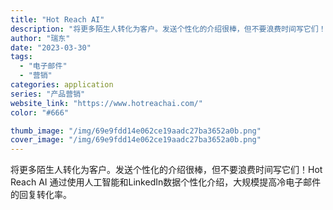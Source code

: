 ```yaml
---
title: "Hot Reach AI"
description: "将更多陌生人转化为客户。发送个性化的介绍很棒，但不要浪费时间写它们！Hot Reach AI 通过使用人工智能和Link"
author: "瑞东"
date: "2023-03-30"
tags:
  - "电子邮件"
  - "营销"
categories: application
series: "产品营销"
website_link: "https://www.hotreachai.com/"
color: "#666"

thumb_image: "/img/69e9fdd14e062ce19aadc27ba3652a0b.png"
cover_image: "/img/69e9fdd14e062ce19aadc27ba3652a0b.png"
---
```


将更多陌生人转化为客户。发送个性化的介绍很棒，但不要浪费时间写它们！Hot Reach AI 通过使用人工智能和LinkedIn数据个性化介绍，大规模提高冷电子邮件的回复转化率。